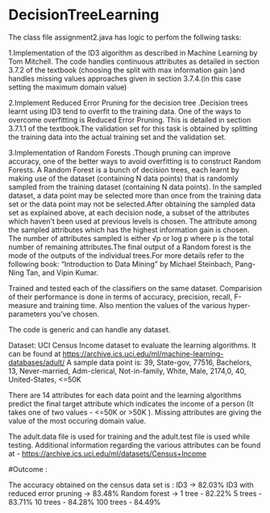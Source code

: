 # DecisionTreeLearning

The class file assignment2.java has logic to perfom the follwing tasks:
 
 
1.Implementation of the ID3 algorithm as described in Machine Learning by Tom Mitchell. The code handles continuous attributes as detailed in section 3.7.2 of the textbook (choosing the split with max information gain )and handles missing values approaches given in section 3.7.4.(in this case setting the maximum domain value)

2.Implement Reduced Error Pruning for the decision tree .Decision trees learnt using ID3 tend to overfit to the training data. One of the ways to overcome overfitting is Reduced Error Pruning. This is detailed in section 3.7.1.1 of the textbook.The validation set for this task is obtained by splitting the training data into the actual training set and the validation set.

3.Implementation of Random Forests .Though pruning can improve accuracy, one of the better ways to avoid overfitting is to construct Random Forests. A Random Forest is a bunch of decision trees, each learnt by making use of the dataset (containing N data points) that is randomly sampled from the training dataset (containing N data points). In the sampled dataset, a data point may be selected more than once from the training data set or the data point may not be selected.After obtaining the sampled data set as explained above, at each decision node, a subset of the attributes which haven’t been used at previous levels is chosen. The attribute among the sampled  attributes which has the highest information gain is chosen. The number of attributes sampled is either √p or log p where p is the total number of remaining attributes.The final output of a Random forest is the mode of the outputs of the individual trees.For more details refer to the following book: “Introduction to Data Mining” by Michael Steinbach, Pang-Ning Tan, and Vipin Kumar. 

Trained and tested each of the classifiers on the same dataset. Comparision of their performance is done in terms of
accuracy, precision, recall, F-measure and training time. Also mention the values of the various
hyper-parameters you’ve chosen. 

The code is generic and can handle any dataset.

Dataset: UCI Census Income dataset to evaluate the learning algorithms. It can be found at https://archive.ics.uci.edu/ml/machine-learning-databases/adult/
A sample data point is:
39, State-gov, 77516, Bachelors, 13, Never-married, Adm-clerical, Not-in-family, White, Male, 2174,0, 40, United-States, <=50K


There are 14 attributes for each data point and the learning algorithms predict the final target attribute which indicates the income of a person (It takes one of two values - <=50K or >50K ). Missing attributes are giving the value of the most occuring domain value.

The adult.data file is used for training and the adult.test file is used while testing.
Additional information regarding the various attributes can be found at -
https://archive.ics.uci.edu/ml/datasets/Census+Income


#Outcome :

The accuracy obtained on the census data set is :
ID3 -> 82.03%
ID3 with reduced error pruning -> 83.48%
Random forest -> 1 tree - 82.22%
                 5 trees - 83.71%
                 10 trees - 84.28%
                 100 trees - 84.49%



